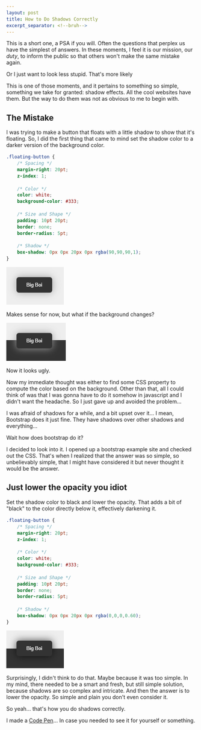 ```yaml
---
layout: post
title: How to Do Shadows Correctly
excerpt_separator: <!--bruh-->
---
```


This is a short one, a PSA if you will. Often the questions that perplex us 
have the simplest of answers. In these moments, I feel it is our mission, our 
_duty_, to inform the public so that others won't make the same mistake again. 

Or I just want to look less stupid. That's more likely

This is one of those moments, and it pertains to something so simple, something 
we take for granted: shadow effects. All the cool websites have them. But the 
way to do them was not as obvious to me to begin with.

<!--bruh-->

The Mistake
------------------------------------------------------------------------------

I was trying to make a button that floats with a little shadow to show that 
it's floating. So, I did the first thing that came to mind set the shadow color 
to a darker version of the background color.

```css
.floating-button {
    /* Spacing */
    margin-right: 20pt;
    z-index: 1;
    
    /* Color */
    color: white;
    background-color: #333;
    
    /* Size and Shape */
    padding: 10pt 20pt;
    border: none;
    border-radius: 5pt;

    /* Shadow */
    box-shadow: 0px 0px 20px 0px rgba(90,90,90,1);
}
```

![Virgin Color Shadow](/assets/images/how-to-do-shadows-correctly/virgin-color-shadow.png)

Makes sense for now, but what if the background changes?

![Virgin Color Shadow Ugly](/assets/images/how-to-do-shadows-correctly/virgin-color-shadow-ugly.png)

Now it looks ugly.

Now my immediate thought was either to find some CSS property to compute the
color based on the background. Other than that, all I could think of was that I 
was gonna have to do it somehow in javascript and I didn't want the headache. 
So I just gave up and avoided the problem...

I was afraid of shadows for a while, and a bit upset over it... I mean, Bootstrap
does it just fine. They have shadows over other shadows and everything...

Wait how does bootstrap do it?

I decided to look into it. I opened up a bootstrap example site and checked out 
the CSS. That's when I realized that the answer was so simple, so unbelievably 
simple, that I might have considered it but never thought it would be the answer.

Just lower the opacity you idiot
-------------------------------------------------------------------------------

Set the shadow color to black and lower the opacity. That adds a bit of "black" 
to the color directly below it, effectively darkening it.

```css
.floating-button {
    /* Spacing */
    margin-right: 20pt;
    z-index: 1;
    
    /* Color */
    color: white;
    background-color: #333;
    
    /* Size and Shape */
    padding: 10pt 20pt;
    border: none;
    border-radius: 5pt;

    /* Shadow */
    box-shadow: 0px 0px 20px 0px rgba(0,0,0,0.60);
}
```

![Alpha Chad Opacity Shadow](/assets/images/how-to-do-shadows-correctly/alpha-chad-opacity-shadow.png)

Surprisingly, I didn't think to do that. Maybe because it was too simple. In
my mind, there needed to be a smart and fresh, but still simple solution, because
shadows are so complex and intricate. And then the answer is to lower the opacity.
So simple and plain you don't even consider it.

So yeah... that's how you do shadows correctly.

I made a [Code Pen](https://codepen.io/andydevs/pen/gOMgYeX?editors=1100)... In 
case you needed to see it for yourself or something.